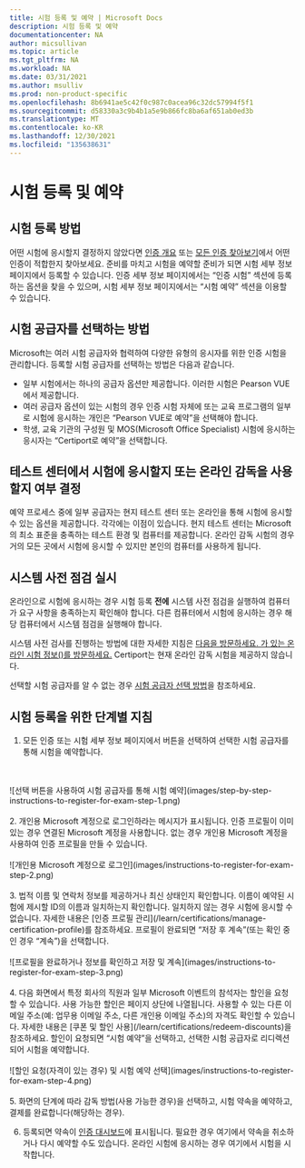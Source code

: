 ```yaml
---
title: 시험 등록 및 예약 | Microsoft Docs
description: 시험 등록 및 예약
documentationcenter: NA
author: micsullivan
ms.topic: article
ms.tgt_pltfrm: NA
ms.workload: NA
ms.date: 03/31/2021
ms.author: msulliv
ms.prod: non-product-specific
ms.openlocfilehash: 8b6941ae5c42f0c987c0acea96c32dc57994f5f1
ms.sourcegitcommit: d58330a3c9b4b1a5e9b866fc8ba6af651ab0ed3b
ms.translationtype: MT
ms.contentlocale: ko-KR
ms.lasthandoff: 12/30/2021
ms.locfileid: "135638631"
---
```

# <a name="register-and-schedule-an-exam"></a>시험 등록 및 예약

## <a name="how-to-register-for-an-exam"></a>시험 등록 방법

어떤 시험에 응시할지 결정하지 않았다면 [인증 개요](/learn/certifications/) 또는 [모든 인증 찾아보기](/learn/certifications/browse/)에서 어떤 인증이 적합한지 찾아보세요. 준비를 마치고 시험을 예약할 준비가 되면 시험 세부 정보 페이지에서 등록할 수 있습니다. 인증 세부 정보 페이지에서는 “인증 시험” 섹션에 등록하는 옵션을 찾을 수 있으며, 시험 세부 정보 페이지에서는 “시험 예약” 섹션을 이용할 수 있습니다.

## <a name="how-to-choose-an-exam-delivery-provider"></a><a name="how-to-choose-an-exam-delivery-provider"></a> 시험 공급자를 선택하는 방법

Microsoft는 여러 시험 공급자와 협력하여 다양한 유형의 응시자를 위한 인증 시험을 관리합니다. 등록할 시험 공급자를 선택하는 방법은 다음과 같습니다.

- 일부 시험에서는 하나의 공급자 옵션만 제공합니다. 이러한 시험은 Pearson VUE에서 제공합니다.
- 여러 공급자 옵션이 있는 시험의 경우 인증 시험 자체에 또는 교육 프로그램의 일부로 시험에 응시하는 개인은 “Pearson VUE로 예약”을 선택해야 합니다.
- 학생, 교육 기관의 구성원 및 MOS(Microsoft Office Specialist) 시험에 응시하는 응시자는 “Certiport로 예약”을 선택합니다.

## <a name="decide-whether-to-take-your-exam-at-a-test-center-or-use-online-proctoring"></a>테스트 센터에서 시험에 응시할지 또는 온라인 감독을 사용할지 여부 결정

예약 프로세스 중에 일부 공급자는 현지 테스트 센터 또는 온라인을 통해 시험에 응시할 수 있는 옵션을 제공합니다. 각각에는 이점이 있습니다. 현지 테스트 센터는 Microsoft의 최소 표준을 충족하는 테스트 환경 및 컴퓨터를 제공합니다. 온라인 감독 시험의 경우 거의 모든 곳에서 시험에 응시할 수 있지만 본인의 컴퓨터를 사용하게 됩니다.

## <a name="run-a-system-pre-check"></a>시스템 사전 점검 실시

온라인으로 시험에 응시하는 경우 시험 등록 **전에** 시스템 사전 점검을 실행하여 컴퓨터가 요구 사항을 충족하는지 확인해야 합니다. 다른 컴퓨터에서 시험에 응시하는 경우 해당 컴퓨터에서 시스템 점검을 실행해야 합니다.

시스템 사전 검사를 진행하는 방법에 대한 자세한 지침은 [다음을 방문하세요. 가 있는 온라인 시험 정보()를 방문하세요.](/learn/certifications/online-exams) Certiport는 현재 온라인 감독 시험을 제공하지 않습니다.

선택할 시험 공급자를 알 수 없는 경우 [시험 공급자 선택 방법](#how-to-choose-an-exam-delivery-provider)을 참조하세요.

## <a name="step-by-step-instructions-to-register-for-an-exam"></a>시험 등록을 위한 단계별 지침

1. 모든 인증 또는 시험 세부 정보 페이지에서 버튼을 선택하여 선택한 시험 공급자를 통해 시험을 예약합니다.
<br/>
<br/>
![선택 버튼을 사용하여 시험 공급자를 통해 시험 예약](images/step-by-step-instructions-to-register-for-exam-step-1.png)
<br/>
<br/>
2. 개인용 Microsoft 계정으로 로그인하라는 메시지가 표시됩니다. 인증 프로필이 이미 있는 경우 연결된 Microsoft 계정을 사용합니다. 없는 경우 개인용 Microsoft 계정을 사용하여 인증 프로필을 만들 수 있습니다.
<br/>
<br/>
![개인용 Microsoft 계정으로 로그인](images/instructions-to-register-for-exam-step-2.png)
<br/>
<br/>
3. 법적 이름 및 연락처 정보를 제공하거나 최신 상태인지 확인합니다. 이름이 예약된 시험에 제시할 ID의 이름과 일치하는지 확인합니다. 일치하지 않는 경우 시험에 응시할 수 없습니다. 자세한 내용은 [인증 프로필 관리](/learn/certifications/manage-certification-profile)를 참조하세요. 프로필이 완료되면 “저장 후 계속”(또는 확인 중인 경우 “계속”)을 선택합니다.
<br/>
<br/>
![프로필을 완료하거나 정보를 확인하고 저장 및 계속](images/instructions-to-register-for-exam-step-3.png)
<br/>
<br/>
4. 다음 화면에서 특정 회사의 직원과 일부 Microsoft 이벤트의 참석자는 할인을 요청할 수 있습니다. 사용 가능한 할인은 페이지 상단에 나열됩니다. 사용할 수 있는 다른 이메일 주소(예: 업무용 이메일 주소, 다른 개인용 이메일 주소)의 자격도 확인할 수 있습니다. 자세한 내용은 [쿠폰 및 할인 사용](/learn/certifications/redeem-discounts)을 참조하세요. 할인이 요청되면 “시험 예약”을 선택하고, 선택한 시험 공급자로 리디렉션되어 시험을 예약합니다.
<br/>
<br/>
![할인 요청(자격이 있는 경우) 및 시험 예약 선택](images/instructions-to-register-for-exam-step-4.png)
<br/>
<br/>
5. 화면의 단계에 따라 감독 방법(사용 가능한 경우)을 선택하고, 시험 약속을 예약하고, 결제를 완료합니다(해당하는 경우).

6. 등록되면 약속이 [인증 대시보드](https://aka.ms/certdashboard)에 표시됩니다. 필요한 경우 여기에서 약속을 취소하거나 다시 예약할 수도 있습니다. 온라인 시험에 응시하는 경우 여기에서 시험을 시작합니다.
